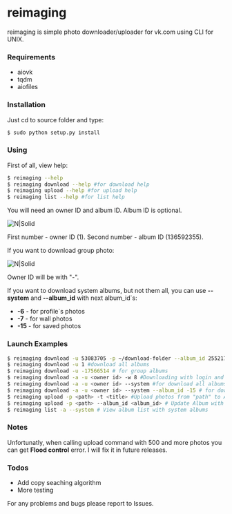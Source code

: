 # reimaging
reimaging is simple photo downloader/uploader for vk.com using CLI for UNIX.
### Requirements
- aiovk
- tqdm
- aiofiles

### Installation
Just cd to source folder and type:
```sh
$ sudo python setup.py install
```

### Using
First of all, view help:
```sh
$ reimaging --help
$ reimaging download --help #for download help
$ reimaging upload --help #for upload help
$ reimaging list --help #for list help
```
You will need an owner ID and album ID. Album ID is optional.

![N|Solid](https://image.ibb.co/fRpaDo/image.png)

First number - owner ID (1).
Second number - album ID (136592355).

If you want to download group photo:

![N|Solid](https://image.ibb.co/gGoJve/image.png)

Owner ID will be with "-".

If you want to download system albums, but not them all, you can use **--system** and **--album_id** with next album_id`s:
* **-6** - for profile`s photos
* **-7** - for wall photos
* **-15** - for saved photos

### Launch Examples
```sh
$ reimaging download -u 53083705 -p ~/download-folder --album_id 255217256 #download single album of owner by ID`s
$ reimaging download -u 1 #download all albums
$ reimaging download -u -17566514 # for group albums
$ reimaging download -a -u <owner id> -w 8 #Downloading with login and 8 workers
$ reimaging download -a -u <owner id> --system #for download all albums including system albums too.
$ reimaging download -a -u <owner id> --system --album_id -15 # for downloading saved photos album
$ reimaging upload -p <path> -t <title> #Upload photos from "path" to Album with "title"
$ reimaging upload -p <path> --album_id <album_id> # Update Album with "album_id" with photos form "path"
$ reimaging list -a --system # View album list with system albums
```

### Notes
Unfortunatly, when calling upload command with 500 and more photos you can get **Flood control** error.
I will fix it in future releases.

### Todos

 - Add copy seaching algorithm
 - More testing

For any problems and bugs please report to Issues.

